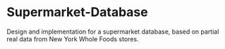 # Supermarket-Database
Design and implementation for a supermarket database, based on partial real data from New York Whole Foods stores.
